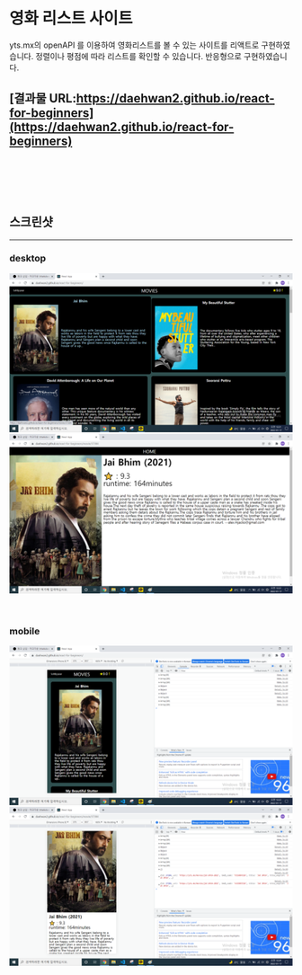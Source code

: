 # 영화 리스트 사이트
yts.mx의 openAPI 를 이용하여 영화리스트를 볼 수 있는 사이트를
리액트로 구현하였습니다. 정렬이나 평점에 따라 리스트를 확인할 수 있습니다.
반응형으로 구현하였습니다.

## [결과물 URL:https://daehwan2.github.io/react-for-beginners](https://daehwan2.github.io/react-for-beginners)


<br/>
<br/>
<br/>
<br/>

## 스크린샷
---
### desktop
![screen1](./images/screenshot1.png)
![screen2](./images/screenshot2.png)

<br/>

### mobile
![screen3](./images/screenshot3.png)
![screen4](./images/screenshot4.png)
